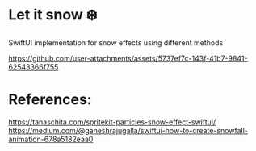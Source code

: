 # Let it snow ❄️

SwiftUI implementation for snow effects using different methods

https://github.com/user-attachments/assets/5737ef7c-143f-41b7-9841-62543366f755

# References:
https://tanaschita.com/spritekit-particles-snow-effect-swiftui/
https://medium.com/@ganeshrajugalla/swiftui-how-to-create-snowfall-animation-678a5182eaa0
